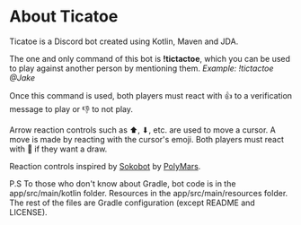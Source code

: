 # About Ticatoe

Ticatoe is a Discord bot created using Kotlin, Maven and JDA.

The one and only command of this bot is **!tictactoe**, which you can be used to play against another person by mentioning them.
*Example: !tictactoe @Jake*

Once this command is used, both players must react with 👍 to a verification message to play or 👎 to not play.

Arrow reaction controls such as ⬆, ⬇, etc. are used to move a cursor. A move is made by reacting with the cursor's emoji. Both players must react with 🤝 if they want a draw.

Reaction controls inspired by [Sokobot](https://github.com/PolyMarsDev/Sokobot) by [PolyMars](https://github.com/PolyMarsDev).

P.S To those who don't know about Gradle, bot code is in the app/src/main/kotlin folder. Resources in the app/src/main/resources folder. The rest of the files are Gradle configuration (except README and LICENSE).
